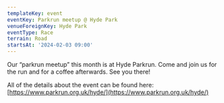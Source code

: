 ```yaml
---
templateKey: event
eventKey: Parkrun meetup @ Hyde Park
venueForeignKey: Hyde Park
eventType: Race
terrain: Road
startsAt: '2024-02-03 09:00'
---
```

Our “parkrun meetup” this month is at Hyde Parkrun. Come and join us for the run and for a coffee afterwards. See you 
there!

All of the details about the event can be found here: [https://www.parkrun.org.uk/hyde/](https://www.parkrun.org.uk/hyde/)